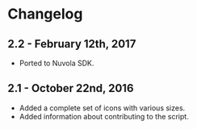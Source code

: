 Changelog
=========

2.2 - February 12th, 2017
-------------------------

  * Ported to Nuvola SDK.

2.1 - October 22nd, 2016
------------------------

  * Added a complete set of icons with various sizes.
  * Added information about contributing to the script.
